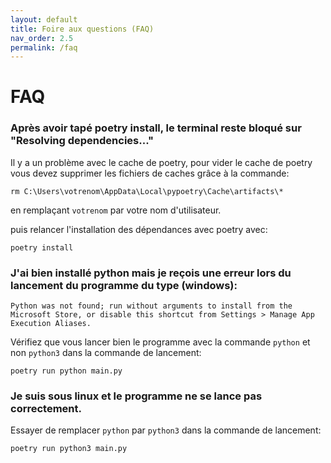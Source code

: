 ```yaml
---
layout: default
title: Foire aux questions (FAQ)
nav_order: 2.5
permalink: /faq
---
```


# FAQ
### Après avoir tapé poetry install, le terminal reste bloqué sur "Resolving dependencies..."

Il y a un problème avec le cache de poetry, pour vider le cache de poetry
vous devez supprimer les fichiers de caches grâce à la commande:

```
rm C:\Users\votrenom\AppData\Local\pypoetry\Cache\artifacts\*
```

en remplaçant `votrenom` par votre nom d'utilisateur.

puis relancer l'installation des dépendances avec poetry avec:

```
poetry install
```

### J'ai bien installé python mais je reçois une erreur lors du lancement du programme du type (windows):
```
Python was not found; run without arguments to install from the Microsoft Store, or disable this shortcut from Settings > Manage App Execution Aliases.
```

Vérifiez que vous lancer bien le programme avec la commande `python` et non `python3` 
dans la commande de lancement:

```
poetry run python main.py
```


### Je suis sous linux et le programme ne se lance pas correctement.

Essayer de remplacer `python` par `python3` dans la commande de lancement:
```
poetry run python3 main.py
```

